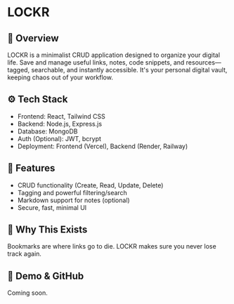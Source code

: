 # LOCKR

## 📌 Overview
LOCKR is a minimalist CRUD application designed to organize your digital life. Save and manage useful links, notes, code snippets, and resources—tagged, searchable, and instantly accessible. It's your personal digital vault, keeping chaos out of your workflow.

## ⚙️ Tech Stack
- Frontend: React, Tailwind CSS
- Backend: Node.js, Express.js
- Database: MongoDB
- Auth (Optional): JWT, bcrypt
- Deployment: Frontend (Vercel), Backend (Render, Railway)

## 🚀 Features
- CRUD functionality (Create, Read, Update, Delete)
- Tagging and powerful filtering/search
- Markdown support for notes (optional)
- Secure, fast, minimal UI

## 🧠 Why This Exists
Bookmarks are where links go to die. LOCKR makes sure you never lose track again.

## 🔗 Demo & GitHub
Coming soon.

